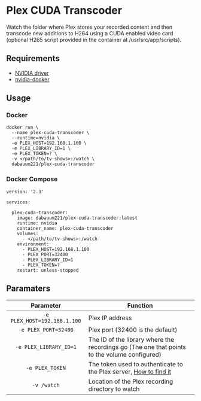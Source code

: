 # Plex CUDA Transcoder

Watch the folder where Plex stores your recorded content and then transcode new additions to H264 using a CUDA enabled video card (optional H265 script provided in the container at /usr/src/app/scripts).

## Requirements

* [NVIDIA driver](https://github.com/NVIDIA/nvidia-docker/wiki/Frequently-Asked-Questions#how-do-i-install-the-nvidia-driver)
* [nvidia-docker](https://github.com/NVIDIA/nvidia-docker)

## Usage

### Docker

```
docker run \
  --name plex-cuda-transcoder \
  --runtime=nvidia \
  -e PLEX_HOST=192.168.1.100 \
  -e PLEX_LIBRARY_ID=1 \
  -e PLEX_TOKEN=? \
  -v </path/to/tv-shows>:/watch \
  dabauum221/plex-cuda-transcoder
```

### Docker Compose

```
version: '2.3'

services:

  plex-cuda-transcoder:
    image: dabauum221/plex-cuda-transcoder:latest
    runtime: nvidia
    container_name: plex-cuda-transcoder
    volumes:
      - </path/to/tv-shows>:/watch
    environment:
      - PLEX_HOST=192.168.1.100
      - PLEX_PORT=32400
      - PLEX_LIBRARY_ID=1
      - PLEX_TOKEN=?
    restart: unless-stopped
```

## Paramaters

| Parameter | Function |
| :----: | --- |
| `-e PLEX_HOST=192.168.1.100` | Plex IP address |
| `-e PLEX_PORT=32400` | Plex port (32400 is the default) |
| `-e PLEX_LIBRARY_ID=1` | The ID of the library where the recordings go (The one that points to the volume configured) |
| `-e PLEX_TOKEN` | The token used to authenticate to the Plex server, [How to find it](https://support.plex.tv/articles/204059436-finding-an-authentication-token-x-plex-token/) |
| `-v /watch` | Location of the Plex recording directory to watch |
